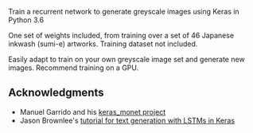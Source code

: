 

Train a recurrent network to generate greyscale images using Keras in Python 3.6

One set of weights included, from training over a set of 46 Japanese inkwash (sumi-e) artworks. Training dataset not included.

Easily adapt to train on your own greyscale image set and generate new images. Recommend training on a GPU.


## Acknowledgments

* Manuel Garrido and his [keras_monet project](https://github.com/manugarri/keras_monet)
* Jason Brownlee's [tutorial for text generation with LSTMs in Keras](https://machinelearningmastery.com/text-generation-lstm-recurrent-neural-networks-python-keras/)


